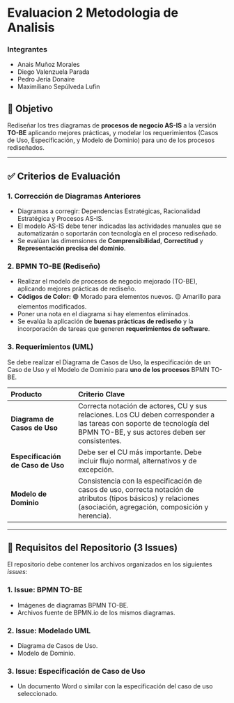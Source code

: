 # Evaluacion 2 Metodologia de Analisis
### Integrantes
* Anais	Muñoz	Morales
* Diego	Valenzuela	Parada
* Pedro	Jeria	Donaire
* Maximiliano	Sepúlveda	Lufin 

## 🎯 Objetivo

Rediseñar los tres diagramas de **procesos de negocio AS-IS** a la versión **TO-BE** aplicando mejores prácticas, y modelar los requerimientos (Casos de Uso, Especificación, y Modelo de Dominio) para uno de los procesos rediseñados.

---

## ✅ Criterios de Evaluación

### 1. Corrección de Diagramas Anteriores
* Diagramas a corregir: Dependencias Estratégicas, Racionalidad Estratégica y Procesos AS-IS.
* El modelo AS-IS debe tener indicadas las actividades manuales que se automatizarán o soportarán con tecnología en el proceso rediseñado.
* Se evalúan las dimensiones de **Comprensibilidad**, **Correctitud** y **Representación precisa del dominio**.

### 2. BPMN TO-BE (Rediseño)
* Realizar el modelo de procesos de negocio mejorado (TO-BE), aplicando mejores prácticas de rediseño.
* **Códigos de Color:** 🟣 Morado para elementos nuevos. 🟡 Amarillo para elementos modificados.
* Poner una nota en el diagrama si hay elementos eliminados.
* Se evalúa la aplicación de **buenas prácticas de rediseño** y la incorporación de tareas que generen **requerimientos de software**.

### 3. Requerimientos (UML)
Se debe realizar el Diagrama de Casos de Uso, la especificación de un Caso de Uso y el Modelo de Dominio para **uno de los procesos** BPMN TO-BE.

| Producto | Criterio Clave |
| :--- | :--- |
| **Diagrama de Casos de Uso** | Correcta notación de actores, CU y sus relaciones. Los CU deben corresponder a las tareas con soporte de tecnología del BPMN TO-BE, y sus actores deben ser consistentes. |
| **Especificación de Caso de Uso** | Debe ser el CU más importante. Debe incluir flujo normal, alternativos y de excepción. |
| **Modelo de Dominio** | Consistencia con la especificación de casos de uso, correcta notación de atributos (tipos básicos) y relaciones (asociación, agregación, composición y herencia). |

---

## 📂 Requisitos del Repositorio (3 Issues)

El repositorio debe contener los archivos organizados en los siguientes *issues*:

### **1. Issue: BPMN TO-BE**
* Imágenes de diagramas BPMN TO-BE.
* Archivos fuente de BPMN.io de los mismos diagramas.

### **2. Issue: Modelado UML**
* Diagrama de Casos de Uso.
* Modelo de Dominio.

### **3. Issue: Especificación de Caso de Uso**
* Un documento Word o similar con la especificación del caso de uso seleccionado.
